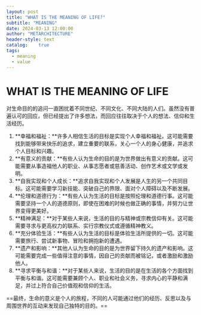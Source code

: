 ```yaml
---
layout: post
title: "WHAT IS THE MEANING OF LIFE?"
subtitle: "MEANING"
date: 2024-03-13 12:00:00
author: "METARCHITECTURE"
header-style: text
catalog:    true
tags:
  - meaning
  - value
---
```


# WHAT IS THE MEANING OF LIFE

对生命目的的追问一直困扰着不同世纪、不同文化、不同大陆的人们。虽然没有普遍认可的回应，但已经提出了许多想法，而回应往往取决于个人的想法、信仰和生活经历。

1. **幸福和福祉：**许多人相信生活的目标是实现个人幸福和福祉。这可能需要找到能够带来快乐的追求，建立重要的联系，关心一个人的身心健康，并追求个人目标和兴趣。
2. **有意义的贡献：**有些人认为生命的目的是为世界做出有意义的贡献。这可能需要从事造福他人的职业、从事志愿者或慈善活动、创作艺术或文学或发明。
3. **自我实现和个人成长：**追求自我实现和个人发展是人生的另一个共同目标。这可能需要学习新技能、突破自己的界限、面对个人障碍以及不断发展。
4. **伦理和道德行为：**有些人认为生活的目标是按照伦理和道德行事。这可能需要坚持一个人的道德原则，即使在困难的时候也做正确的事情，并努力让世界变得更美好。
5. **精神满足：**对于某些人来说，生活的目的与精神或宗教信仰有关。这可能需要寻求与更高权力的联系、实行宗教仪式或遵循精神教义。
6. **充分体验生活：**有些人认为生活的目标是体验生活所提供的一切。这可能需要旅行、尝试新事物、冒险和拥抱新的遭遇。
7. **遗产和影响：**其他人认为生命的目的是为世界留下持久的遗产和影响。这可能需要完成一些值得注意的事情，因自己的贡献而被铭记，或者激励和激励他人。
8. **寻求平衡与和谐：**对于某些人来说，生活的目的是在生活的各个方面找到平衡与和谐。这可能需要兼顾个人、职业和社会义务，寻求内心的平静和满足，并过上符合自己价值观和信仰的生活。

==最终，生命的意义是个人的旅程，不同的人可能通过他们的经历、反思以及与周围世界的互动来发现自己独特的目的。==
